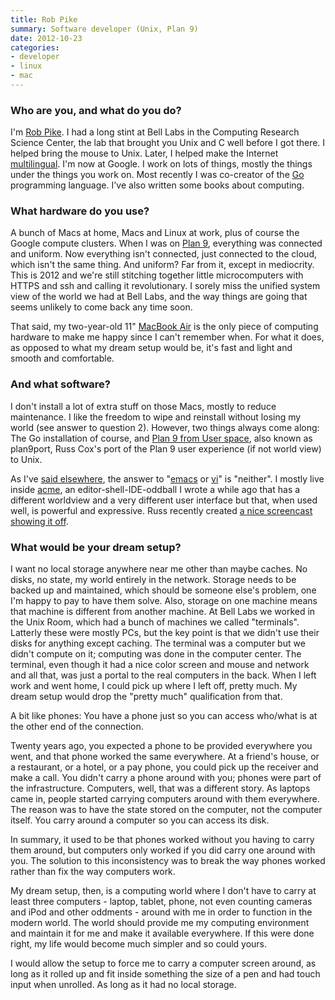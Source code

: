 ```yaml
---
title: Rob Pike
summary: Software developer (Unix, Plan 9)
date: 2012-10-23
categories:
- developer
- linux
- mac
---
```


### Who are you, and what do you do?

I'm [Rob Pike](http://research.google.com/pubs/r.html "Rob's page at Google."). I had a long stint at Bell Labs in the Computing Research Science Center, the lab that brought you Unix and C well before I got there. I helped bring the mouse to Unix. Later, I helped make the Internet [multilingual](https://plus.google.com/101960720994009339267/posts/Rz1udTvtiMg "Rob's post on UTF-8."). I'm now at Google. I work on lots of things, mostly the things under the things you work on. Most recently I was co-creator of the [Go][] programming language. I've also written some books about computing.

### What hardware do you use?

A bunch of Macs at home, Macs and Linux at work, plus of course the Google compute clusters. When I was on [Plan 9][plan-9], everything was connected and uniform. Now everything isn't connected, just connected to the cloud, which isn't the same thing. And uniform? Far from it, except in mediocrity. This is 2012 and we're still stitching together little microcomputers with HTTPS and ssh and calling it revolutionary. I sorely miss the unified system view of the world we had at Bell Labs, and the way things are going that seems unlikely to come back any time soon.

That said, my two-year-old 11" [MacBook Air][macbook-air] is the only piece of computing hardware to make me happy since I can't remember when. For what it does, as opposed to what my dream setup would be, it's fast and light and smooth and comfortable.

### And what software?

I don't install a lot of extra stuff on those Macs, mostly to reduce maintenance. I like the freedom to wipe and reinstall without losing my world (see answer to question 2). However, two things always come along: The Go installation of course, and [Plan 9 from User space][plan-9-user-space], also known as plan9port, Russ Cox's port of the Plan 9 user experience (if not world view) to Unix.

As I've [said elsewhere](http://interviews.slashdot.org/story/04/10/18/1153211/rob-pike-responds "An interview with Rob on Slashdot."), the answer to "[emacs][] or [vi][]" is "neither". I mostly live inside [acme][], an editor-shell-IDE-oddball I wrote a while ago that has a different worldview and a very different user interface but that, when used well, is powerful and expressive. Russ recently created [a nice screencast showing it off](http://research.swtch.com/acme "A screencast of Acme by Russ Cox.").

### What would be your dream setup?

I want no local storage anywhere near me other than maybe caches. No disks, no state, my world entirely in the network. Storage needs to be backed up and maintained, which should be someone else's problem, one I'm happy to pay to have them solve. Also, storage on one machine means that machine is different from another machine. At Bell Labs we worked in the Unix Room, which had a bunch of machines we called "terminals". Latterly these were mostly PCs, but the key point is that we didn't use their disks for anything except caching. The terminal was a computer but we didn't compute on it; computing was done in the computer center. The terminal, even though it had a nice color screen and mouse and network and all that, was just a portal to the real computers in the back. When I left work and went home, I could pick up where I left off, pretty much. My dream setup would drop the "pretty much" qualification from that. 

A bit like phones: You have a phone just so you can access who/what is at the other end of the connection.

Twenty years ago, you expected a phone to be provided everywhere you went, and that phone worked the same everywhere. At a friend's house, or a restaurant, or a hotel, or a pay phone, you could pick up the receiver and make a call. You didn't carry a phone around with you; phones were part of the infrastructure. Computers, well, that was a different story. As laptops came in, people started carrying computers around with them everywhere. The reason was to have the state stored on the computer, not the computer itself. You carry around a computer so you can access its disk.

In summary, it used to be that phones worked without you having to carry them around, but computers only worked if you did carry one around with you. The solution to this inconsistency was to break the way phones worked rather than fix the way computers work.

My dream setup, then, is a computing world where I don't have to carry at least three computers - laptop, tablet, phone, not even counting cameras and iPod and other oddments - around with me in order to function in the modern world. The world should provide me my computing environment and maintain it for me and make it available everywhere. If this were done right, my life would become much simpler and so could yours.

I would allow the setup to force me to carry a computer screen around, as long as it rolled up and fit inside something the size of a pen and had touch input when unrolled. As long as it had no local storage.

[acme]: https://en.wikipedia.org/wiki/Acme_(text_editor) "A text editor and graphical shell for Plan 9."
[emacs]: http://www.gnu.org/software/emacs/ "A free open-source text editor."
[go]: https://golang.org/ "A compiled programming language."
[macbook-air]: https://www.apple.com/macbook-air/ "A very thin laptop."
[plan-9-user-space]: https://swtch.com/plan9port/ "A port of Plan 9 programs to *nix."
[plan-9]: https://en.wikipedia.org/wiki/Plan_9_from_Bell_Labs "A distributed operating system."
[vi]: https://en.wikipedia.org/wiki/Vi "A command-line text editor."

